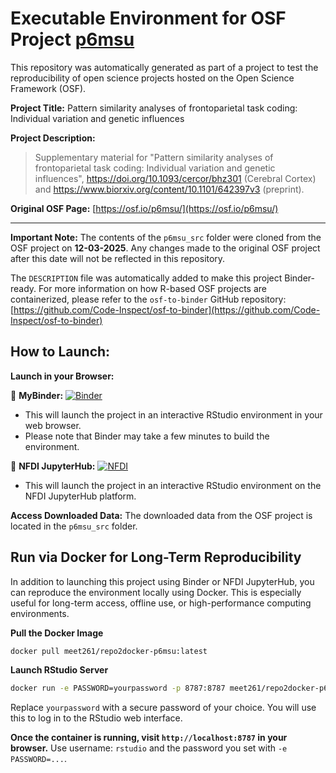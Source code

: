 # Executable Environment for OSF Project [p6msu](https://osf.io/p6msu/)

This repository was automatically generated as part of a project to test the reproducibility of open science projects hosted on the Open Science Framework (OSF).

**Project Title:** Pattern similarity analyses of frontoparietal task coding: Individual variation and genetic influences

**Project Description:**
> Supplementary material for "Pattern similarity analyses of frontoparietal task coding: Individual variation and genetic influences", https://doi.org/10.1093/cercor/bhz301 (Cerebral Cortex) and https://www.biorxiv.org/content/10.1101/642397v3 (preprint).

**Original OSF Page:** [https://osf.io/p6msu/](https://osf.io/p6msu/)

---

**Important Note:** The contents of the `p6msu_src` folder were cloned from the OSF project on **12-03-2025**. Any changes made to the original OSF project after this date will not be reflected in this repository.

The `DESCRIPTION` file was automatically added to make this project Binder-ready. For more information on how R-based OSF projects are containerized, please refer to the `osf-to-binder` GitHub repository: [https://github.com/Code-Inspect/osf-to-binder](https://github.com/Code-Inspect/osf-to-binder)

## How to Launch:

**Launch in your Browser:**

🚀 **MyBinder:** [![Binder](https://mybinder.org/badge_logo.svg)](https://mybinder.org/v2/gh/code-inspect-binder/osf_p6msu/HEAD?urlpath=rstudio)

   * This will launch the project in an interactive RStudio environment in your web browser.
   * Please note that Binder may take a few minutes to build the environment.

🚀 **NFDI JupyterHub:** [![NFDI](https://nfdi-jupyter.de/images/nfdi_badge.svg)](https://hub.nfdi-jupyter.de/r2d/gh/code-inspect-binder/osf_p6msu/HEAD?urlpath=rstudio)

   * This will launch the project in an interactive RStudio environment on the NFDI JupyterHub platform.

**Access Downloaded Data:**
The downloaded data from the OSF project is located in the `p6msu_src` folder.

## Run via Docker for Long-Term Reproducibility

In addition to launching this project using Binder or NFDI JupyterHub, you can reproduce the environment locally using Docker. This is especially useful for long-term access, offline use, or high-performance computing environments.

**Pull the Docker Image**

```bash
docker pull meet261/repo2docker-p6msu:latest
```

**Launch RStudio Server**

```bash
docker run -e PASSWORD=yourpassword -p 8787:8787 meet261/repo2docker-p6msu
```
Replace `yourpassword` with a secure password of your choice. You will use this to log in to the RStudio web interface.

**Once the container is running, visit `http://localhost:8787` in your browser.**
Use username: `rstudio` and the password you set with `-e PASSWORD=...`.
